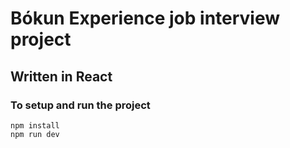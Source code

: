 # Bókun Experience job interview project

## Written in React

### To setup and run the project

```
npm install
npm run dev
```
